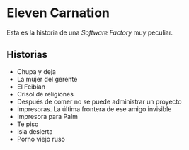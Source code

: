 # Eleven Carnation

Esta es la historia de una _Software Factory_ muy peculiar.

## Historias
- Chupa y deja
- La mujer del gerente
- El Feibian
- Crisol de religiones
- Después de comer no se puede administrar un proyecto
- Impresoras. La última frontera de ese amigo invisible
- Impresora para Palm
- Te piso
- Isla desierta
- Porno viejo ruso